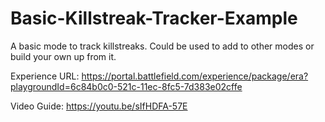 # Basic-Killstreak-Tracker-Example
A basic mode to track killstreaks. Could be used to add to other modes or build your own up from it.

Experience URL:
https://portal.battlefield.com/experience/package/era?playgroundId=6c84b0c0-521c-11ec-8fc5-7d383e02cffe

Video Guide:
https://youtu.be/sIfHDFA-57E
